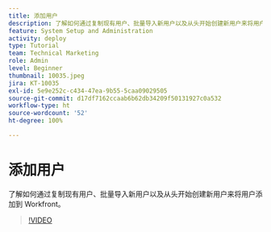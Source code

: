 ```yaml
---
title: 添加用户
description: 了解如何通过复制现有用户、批量导入新用户以及从头开始创建新用户来将用户添加到 Workfront。
feature: System Setup and Administration
activity: deploy
type: Tutorial
team: Technical Marketing
role: Admin
level: Beginner
thumbnail: 10035.jpeg
jira: KT-10035
exl-id: 5e9e252c-c434-47ea-9b55-5caa09029505
source-git-commit: d17df7162ccaab6b62db34209f50131927c0a532
workflow-type: ht
source-wordcount: '52'
ht-degree: 100%

---
```


# 添加用户

了解如何通过复制现有用户、批量导入新用户以及从头开始创建新用户来将用户添加到 Workfront。

>[!VIDEO](https://video.tv.adobe.com/v/3427085/?quality=12&learn=on&enablevpops)

